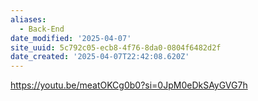 ```yaml
---
aliases:
  - Back-End
date_modified: '2025-04-07'
site_uuid: 5c792c05-ecb8-4f76-8da0-0804f6482d2f
date_created: '2025-04-07T22:42:08.620Z'
---
```





https://youtu.be/meatOKCg0b0?si=0JpM0eDkSAyGVG7h